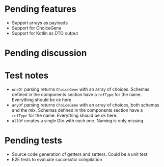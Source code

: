 # Pending features
* Support arrays as payloads
* Support for ChoiceGene
* Support for Kotlin as DTO output


# Pending discussion


# Test notes
* `oneOf` parsing returns `ChoiceGene` with an array of choices. Schemas defined in the components section have a `refType` for the name. Everything should be ok here.
* `anyOf` parsing returns `ChoiceGene` with an array of choices, both schemas and the mix. Schemas defined in the components section have a `refType` for the name. Everything should be ok here.
* `allOf` creates a single Dto with each one. Naming is only missing


# Pending tests
* Source code generation of getters and setters. Could be a unit test
* E2E tests to evaluate successful compilation